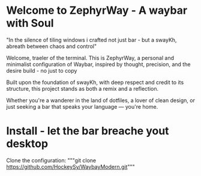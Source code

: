 # Welcome to ZephyrWay - A waybar with Soul
"In the silence of tiling windows i crafted not just bar - but a swayKh, abreath between chaos and control"

Welcome, traeler of the terminal. This is ZephyrWay, a personal and minimalist configuration of Waybar, inspired by thought, precision, and the desire build -
no just to copy

Built upon the foundation of swayKh, with deep respect and credit to its structure, this project stands as both a remix and a reflection.

Whether you're a wanderer in the land of dotfiles, a lover of clean design, or just seeking a bar that speaks your language — you're home.

# Install - let the bar breache yout desktop

Clone the configuration:
"""git clone  https://github.com/HockeySy/WaybayModern.git"""
